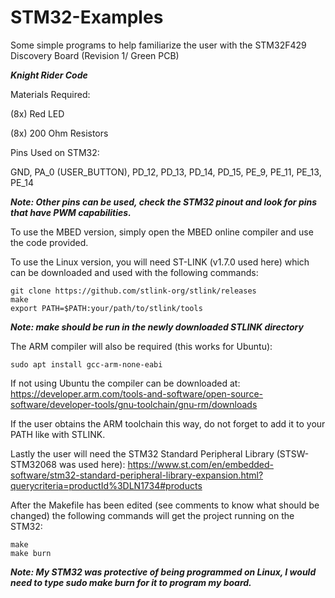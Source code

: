 # STM32-Examples
Some simple programs to help familiarize the user with the STM32F429 Discovery Board (Revision 1/ Green PCB)


***Knight Rider Code***

Materials Required:

(8x) Red LED

(8x) 200 Ohm Resistors

Pins Used on STM32:

GND, PA_0 (USER_BUTTON), PD_12, PD_13, PD_14, PD_15, PE_9, PE_11, PE_13, PE_14

***Note: Other pins can be used, check the STM32 pinout and look for pins that have PWM capabilities.***

To use the MBED version, simply open the MBED online compiler and use the code provided.

To use the Linux version, you will need ST-LINK (v1.7.0 used here) which can be downloaded and used with the following commands:
```
git clone https://github.com/stlink-org/stlink/releases
make
export PATH=$PATH:your/path/to/stlink/tools
```
***Note: make should be run in the newly downloaded STLINK directory***

The ARM compiler will also be required (this works for Ubuntu):
```
sudo apt install gcc-arm-none-eabi
```
If not using Ubuntu the compiler can be downloaded at:
https://developer.arm.com/tools-and-software/open-source-software/developer-tools/gnu-toolchain/gnu-rm/downloads

If the user obtains the ARM toolchain this way, do not forget to add it to your PATH like with STLINK.

Lastly the user will need the STM32 Standard Peripheral Library (STSW-STM32068 was used here):
https://www.st.com/en/embedded-software/stm32-standard-peripheral-library-expansion.html?querycriteria=productId%3DLN1734#products

After the Makefile has been edited (see comments to know what should be changed) the following commands will get the project running on the STM32:
```
make
make burn
```
***Note: My STM32 was protective of being programmed on Linux, I would need to type sudo make burn for it to program my board.***
